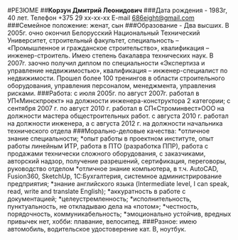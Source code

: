#РЕЗЮМЕ
##**Корзун Дмитрий Леонидович**
###Дата рождения - 1983г, 40 лет. 
Телефон +375 29  xx-xx-xx               E-mail   686eight@gmail.com
###Семейное положение: женат, сын
###Образование - Два высших. В 2005г. очно окончил Белорусский Национальный Технический Университет, строительный факультет, специальность – «Промышленное и гражданское строительство», квалификация – инженер-строитель. Имею степень бакалавра технических наук. В 2007г. заочно получил диплом по специальности «Экспертиза и управление недвижимостью», квалификация – инженер-специалист по недвижимости. Прошел более 100 тренингов в области строительного оборудования, управления персоналом, менеджмента, управления рисками. 
###Работа:  с июля 2005г. по август 2007г. работал в УП«Минскпроект» на должности инженера-конструктора 2 категории; 
с сентября 2007 г. по август 2010 г. работал в СП«Строминвест»ООО на должности мастера общестроительных работ. 
с августа 2010 г. работал на должности инженера, а с августа 2012 г. на должности начальника технического отдела
###Морально-деловые качества:
*отличное знание специальности;
*опыт работы в проектном институте, опыт работы линейным ИТР, работа в ПТО (разработка ППР), работа с продажами технически сложного оборудования, с заказчиками, авторский надзор, получение разрешений, сертификация, переговоры, руководство отделом
*отличное знание компьютера, в т.ч. AutoCAD, Fusion360, SketchUp, 1C:Бухгалтерия,  системное администрирование предприятия;
*знание английского языка (Intermediate level, I can speak, read, write and translate English);
*аккуратность в работе с документацией;
*целеустремленность;
*исполнительность, пунктуальность, не откладываю дела на «потом»;
*честность, порядочность, коммуникабельность;
*эмоционально устойчив, вредных привычек нет, хобби: плавание, велосипед.
###Разное: имею автомобиль, водительское удостоверение кат. В, ноутбук.